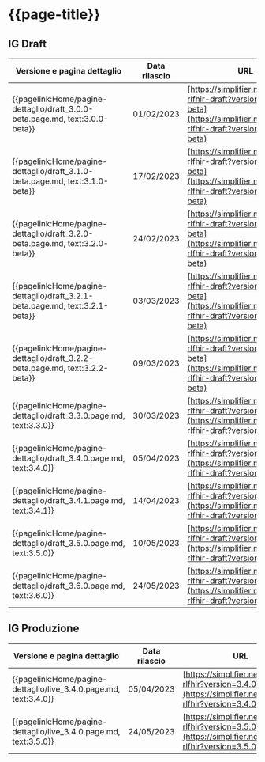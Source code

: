 # {{page-title}} 

## IG Draft
|Versione e pagina dettaglio|Data rilascio| URL |
|---|---|---|
|{{pagelink:Home/pagine-dettaglio/draft_3.0.0-beta.page.md, text:3.0.0-beta}}| 01/02/2023 | [https://simplifier.net/guide/ig-rlfhir-draft?version=3.0.0-beta](https://simplifier.net/guide/ig-rlfhir-draft?version=3.0.0-beta) |
|{{pagelink:Home/pagine-dettaglio/draft_3.1.0-beta.page.md, text:3.1.0-beta}}| 17/02/2023 | [https://simplifier.net/guide/ig-rlfhir-draft?version=3.1.0-beta](https://simplifier.net/guide/ig-rlfhir-draft?version=3.1.0-beta) |
|{{pagelink:Home/pagine-dettaglio/draft_3.2.0-beta.page.md, text:3.2.0-beta}}| 24/02/2023 | [https://simplifier.net/guide/ig-rlfhir-draft?version=3.2.0-beta](https://simplifier.net/guide/ig-rlfhir-draft?version=3.2.0-beta) |
|{{pagelink:Home/pagine-dettaglio/draft_3.2.1-beta.page.md, text:3.2.1-beta}}| 03/03/2023 | [https://simplifier.net/guide/ig-rlfhir-draft?version=3.2.1-beta](https://simplifier.net/guide/ig-rlfhir-draft?version=3.2.1-beta) |
|{{pagelink:Home/pagine-dettaglio/draft_3.2.2-beta.page.md, text:3.2.2-beta}}| 09/03/2023 | [https://simplifier.net/guide/ig-rlfhir-draft?version=3.2.2-beta](https://simplifier.net/guide/ig-rlfhir-draft?version=3.2.2-beta) |
|{{pagelink:Home/pagine-dettaglio/draft_3.3.0.page.md, text:3.3.0}}| 30/03/2023 | [https://simplifier.net/guide/ig-rlfhir-draft?version=3.3.0](https://simplifier.net/guide/ig-rlfhir-draft?version=3.3.0) |
|{{pagelink:Home/pagine-dettaglio/draft_3.4.0.page.md, text:3.4.0}}| 05/04/2023 | [https://simplifier.net/guide/ig-rlfhir-draft?version=3.4.0](https://simplifier.net/guide/ig-rlfhir-draft?version=3.4.0) |
|{{pagelink:Home/pagine-dettaglio/draft_3.4.1.page.md, text:3.4.1}}| 14/04/2023 | [https://simplifier.net/guide/ig-rlfhir-draft?version=3.4.1](https://simplifier.net/guide/ig-rlfhir-draft?version=3.4.1) |
|{{pagelink:Home/pagine-dettaglio/draft_3.5.0.page.md, text:3.5.0}}| 10/05/2023 | [https://simplifier.net/guide/ig-rlfhir-draft?version=3.5.0](https://simplifier.net/guide/ig-rlfhir-draft?version=3.5.0) |
|{{pagelink:Home/pagine-dettaglio/draft_3.6.0.page.md, text:3.6.0}}| 24/05/2023 | [https://simplifier.net/guide/ig-rlfhir-draft?version=3.6.0](https://simplifier.net/guide/ig-rlfhir-draft?version=3.6.0) |

## IG Produzione
|Versione e pagina dettaglio|Data rilascio| URL |
|---|---|---|
|{{pagelink:Home/pagine-dettaglio/live_3.4.0.page.md, text:3.4.0}}| 05/04/2023 | [https://simplifier.net/guide/ig-rlfhir?version=3.4.0](https://simplifier.net/guide/ig-rlfhir?version=3.4.0) |
|{{pagelink:Home/pagine-dettaglio/live_3.4.0.page.md, text:3.5.0}}| 24/05/2023 | [https://simplifier.net/guide/ig-rlfhir?version=3.5.0](https://simplifier.net/guide/ig-rlfhir?version=3.5.0) |

